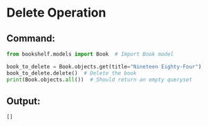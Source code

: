 # Delete Operation

## Command:
```python
from bookshelf.models import Book  # Import Book model

book_to_delete = Book.objects.get(title="Nineteen Eighty-Four")  
book_to_delete.delete()  # Delete the book  
print(Book.objects.all())  # Should return an empty queryset
```

## Output:
```
[]
```
